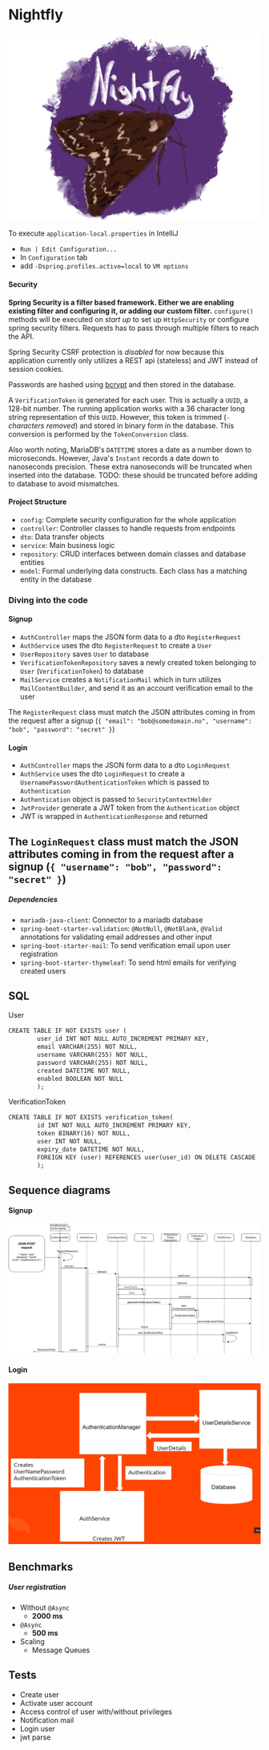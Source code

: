 # Nightfly
![Image by Henrik Lillebjerka](images/logo.png)

To execute `application-local.properties` in IntelliJ
- `Run | Edit Configuration...`
- In `Configuration` tab
- add `-Dspring.profiles.active=local` to `VM options`


#### Security
**Spring Security is a filter based framework. Either we are enabling existing filter and configuring it, or adding our custom filter.** `configure()` methods will be executed on *start up* to set up `HttpSecurity` or configure spring security filters. Requests has to pass through multiple filters to reach the API. 

Spring Security CSRF protection is *disabled* for now because this application currently only utilizes a REST api (stateless) and JWT instead of session cookies.

Passwords are hashed using [bcrypt](https://en.wikipedia.org/wiki/Bcrypt) and then stored in the database.

A `VerificationToken` is generated for each user. This is actually a `UUID`, a 128-bit number. The running application works with a 36 character long string representation of this `UUID`. However, this token is trimmed (`-` *characters removed*) and stored in binary form in the database. This conversion is performed by the `TokenConversion` class.

Also worth noting, MariaDB's `DATETIME` stores a date as a number down to microseconds. However, Java's `Instant` records a date down to nanoseconds precision. These extra nanoseconds will be truncated when inserted into the database. TODO: these should be truncated before adding to database to avoid mismatches.

#### Project Structure
- `config`: Complete security configuration for the whole application
- `controller`: Controller classes to handle requests from endpoints
- `dto`: Data transfer objects
- `service`: Main business logic
- `repository`: CRUD interfaces between domain classes and database entities
- `model`: Formal underlying data constructs. Each class has a matching entity in the database


### Diving into the code

#### Signup
- `AuthController` maps the JSON form data to a dto `RegisterRequest`
- `AuthService` uses the dto `RegisterRequest` to create a `User`
- `UserRepository` saves `User` to database
- `VerificationTokenRepository` saves a newly created token belonging to `User` (`VerificationToken`) to database
- `MailService` creates a `NotificationMail` which in turn utilizes `MailContentBuilder`, and send it as an account verification email to the user 


The `RegisterRequest` class must match the JSON attributes coming in from the request after a signup (`{ "email": "bob@somedomain.no", "username": "bob", "password": "secret" }`) 

#### Login
- `AuthController` maps the JSON form data to a dto `LoginRequest`
- `AuthService` uses the dto `LoginRequest` to create a `UsernamePasswordAuthenticationToken` which is passed to `Authentication`
- `Authentication` object is passed to `SecurityContextHolder`
- `JwtProvider` generate a JWT token from the `Authentication` object
- JWT is wrapped in `AuthenticationResponse` and returned


The `LoginRequest` class must match the JSON attributes coming in from the request after a signup (`{ "username": "bob", "password": "secret" }`) 
---

##### Dependencies
- `mariadb-java-client`: Connector to a mariadb database
- `spring-boot-starter-validation`: `@NotNull`, `@NotBlank`, `@Valid` annotations for validating email addresses and other input
- `spring-boot-starter-mail`: To send verification email upon user registration
- `spring-boot-starter-thymeleaf`: To send html emails for verifying created users


## SQL
User 
```
CREATE TABLE IF NOT EXISTS user (    
        user_id INT NOT NULL AUTO_INCREMENT PRIMARY KEY,    
        email VARCHAR(255) NOT NULL,    
        username VARCHAR(255) NOT NULL,    
        password VARCHAR(255) NOT NULL,    
        created DATETIME NOT NULL,    
        enabled BOOLEAN NOT NULL    
        );  
```


VerificationToken
```
CREATE TABLE IF NOT EXISTS verification_token(    
        id INT NOT NULL AUTO_INCREMENT PRIMARY KEY,    
        token BINARY(16) NOT NULL,    
        user INT NOT NULL,    
        expiry_date DATETIME NOT NULL,    
        FOREIGN KEY (user) REFERENCES user(user_id) ON DELETE CASCADE    
        );   
```

## Sequence diagrams

#### Signup
![](images/signup.png)

#### Login
![](images/login.png)

## Benchmarks

##### User registration
* Without `@Async`
	* **2000 ms**
* `@Async` 
	* **500 ms**
* Scaling
	* Message Queues

## Tests

* Create user
* Activate user account
* Access control of user with/without privileges
* Notification mail
* Login user
* jwt parse

